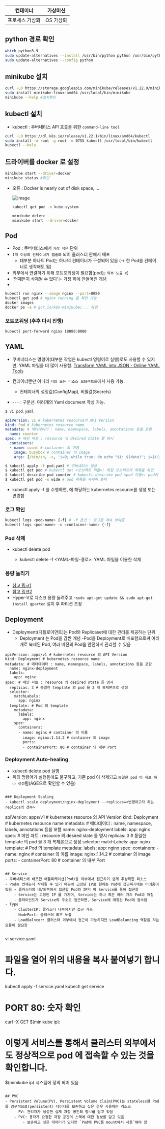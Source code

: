 | 컨테이너 | 가상머신 |
| --- | --- |
| 프로세스 가상화 | OS 가상화 |

## python 경로 확인

```bash
which python3.9
sudo update-alternatives --install /usr/bin/python python /usr/bin/python3.9 3
sudo update-alternatives --config python
```

## minikube 설치

```bash
curl -LO https://storage.googleapis.com/minikube/releases/v1.22.0/minikube-linux-amd64
sudo install minikube-linux-amd64 /usr/local/bin/minikube
minikube --help #설치확인
```

## kubectl 설치

- kubectl : 쿠버네티스 API 호출을 위한 `command-line tool`

```bash
curl -LO https://dl.k8s.io/release/v1.22.1/bin/linux/amd64/kubectl
sudo install -o root -g root -m 0755 kubectl /usr/local/bin/kubectl
kubectl --help
```

## 드라이버를 docker 로 설정

```bash
minikube start --driver=docker
minikube status #확인
```

- 오류 : Docker is nearly out of disk space, …
    
    ![image](https://user-images.githubusercontent.com/67251510/217166326-a5931672-0e36-4cc2-8201-09c44e270929.png)
    
    ```bash
    kubectl get pod -n kube-system
    
    minikube delete
    minikube start --driver=docker
    ```
    

## Pod

- Pod : 쿠버네티스에서 `가장 작은` 단위
- `1개 이상의 컨테이너가 캡슐화` 되어 클러스터 안에서 배포
    - 대부분 하나의 Pod는 하나의 컨테이너가 구성되어 있음 (→ 한 Pod를 컨테이너로 생각해도 됨)
- 외부에서 연결하기 위해 포트포워딩이 필요함(pod는 `외부 노출 x`)
- `언제든지 삭제될 수 있다'는 가정 하에 만들어진 개념
- 

```bash
kubectl run nginx --image nginx --port=8080
kubectl get pod # nginx running 을 확인 가능
docker images
docker ps -a # gcr.io/k8s-minikube/... 확인
```

### 포트포워딩 (추후 다시 진행)

```bash
kubectl port-forward nginx 18080:8080
```

## YAML
- 쿠버네티스는 명령어(대부분 작업은 kubectl 명령어로 실행)로도 사용할 수 있지만, YAML 파일을 더 많이 사용함.
[Transform YAML into JSON - Online YAML Tools](https://onlineyamltools.com/convert-yaml-to-json)
- 컨테이너뿐만 아니라 `거의 모든 리소스 오브젝트들`에서 사용 가능.
    - 컨테이너의 설정값(ConfigMap), 비밀값(Secrets)

- `---` : 구분선. 여러개의 Yaml document 작성 가능.

```bash
$ vi pod.yaml
```

```yaml
apiVersion: v1 # kubernetes resource의 API Version
kind: Pod # kubernetes resource name
metadata: # 메타데이터 : name, namespace, labels, annotations 등을 포함
  name: counter
spec: # 메인 파트 : resource 의 desired state 를 명시
  containers:
  - name: count # container 의 이름
    image: busybox # container 의 image
    args: [/bin/sh, -c, 'i=0; while true; do echo "$i: $(date)"; i=$((i+1)); sleep 1; done'] # 해당 image 의 entrypoint 의 args 로 입력하고 싶은 부분
```

```bash
$ kubectl apply -f pod.yaml # 쿠버네티스 생성
$ kubectl get pod # kubectl get <오브젝트 이름>: 특정 오브젝트의 목록을 확인
$ kubectl describe pod counter # kubectl describe pod <pod 이름>: pod의 정보를 출력
$ kubectl get pod -o wide # pod 목록을 자세히 출력
```
- kubectl apply -f <yaml-file-path> 를 수행하면, <yaml-file-path> 에 해당하는 kubernetes resource를 생성 또는 변경함
    
### 로그 확인

```bash
kubectl logs <pod-name> {-f} # -f 옵션 : 로그를 계속 보여줌
kubectl logs <pod-name> -c <container-name> {-f}
```
### Pod 삭제
- kubectl delete pod <pod-name>
    - kubectl delete -f <YAML-파일-경로>: YAML 파일을 이용한 삭제

### 용량 늘리기
- [참고 링크1](https://www.nucleiotechnologies.com/increasing-disk-space-on-file-system-root-ubuntu-20-04)
- [참고 링크2](https://hiseon.me/linux/ubuntu/modify-partition-size)
- Hyper-V로 디스크 용량 늘려주고 
-`sudo apt-get update && sudo apt-get install gparted` 설치 후 파티션 조정

## Deployment
- Deployment(디플로이먼트)는 Pod와 Replicaset에 대한 관리를 제공하는 단위
    - Deployment 는 Pod을 감싼 개념
    -Pod을 Deployment로 배포함으로써 여러 개로 복제된 Pod, 여러 버전의 Pod을 안전하게 관리할 수 있음
``` 
apiVersion: apps/v1 # kubernetes resource 의 API Version
kind: Deployment # kubernetes resource name
metadata: # 메타데이터 : name, namespace, labels, annotations 등을 포함
  name: nginx-deployment
  labels:
    app: nginx
spec: # 메인 파트 : resource 의 desired state 를 명시
  replicas: 3 # 동일한 template 의 pod 을 3 개 복제본으로 생성
  selector:
    matchLabels:
      app: nginx
  template: # Pod 의 template
    metadata:
      labels:
        app: nginx
    spec:
      containers:
      - name: nginx # container 의 이름
        image: nginx:1.14.2 # container 의 image
        ports:
        - containerPort: 80 # container 의 내부 Port
```
### Deployment Auto-healing
- kubectl delete pod <pod-name> 실행
- 위의 명령어가 실행됨에도 불구하고, 기존 pod 이 삭제되고 `동일한 pod 이 새로 하나 생성`됨(AGE으로 확인할 수 있음)
```

### Deployment Scaling
- kubectl scale deployment/nginx-deployment --replicas=<변경하고자 하는 replica의 갯수>

``` 
apiVersion: apps/v1 # kubernetes resource 의 API Version
kind: Deployment # kubernetes resource name
metadata: # 메타데이터 : name, namespace, labels, annotations 등을 포함
  name: nginx-deployment
  labels:
    app: nginx
spec: # 메인 파트 : resource 의 desired state 를 명시
  replicas: 3 # 동일한 template 의 pod 을 3 개 복제본으로 생성
  selector:
    matchLabels:
      app: nginx
  template: # Pod 의 template
    metadata:
      labels:
        app: nginx
    spec:
      containers:
      - name: nginx # container 의 이름
        image: nginx:1.14.2 # container 의 image
        ports:
        - containerPort: 80 # container 의 내부 Port
```
    
## Service
- 쿠버네티스에 배포한 애플리케이션(Pod)을 외부에서 접근하기 쉽게 추상화한 리소스
- Pod는 언제든지 삭제될 수 있기 때문에 고정된 IP로 원하는 Pod에 접근하기에는 어려움이 있음 → 클러스터의 내/외부에서 접근할 Pod의 IP가 아 Service를 통해 접근함
    - Service는 고정된 IP 를 가지며, Service는 하나 혹은 여러 개의 Pod과 매칭
    - 클라이언트가 Service의 주소로 접근하면, Service에 매칭된 Pod에 접속됨
- Type
    - ClusterIP: 클러스터 내부에서만 접근 가능
    - NodePort: 클러스터 외부 노출
    - LoadBalncer: 클러스터 외부에서 접근이 가능하지만 LoadBalancing 역할을 하는 모듈이 필요함
    
``` 
vi service.yaml
# 파일을 열어 위의 내용을 복사 붙여넣기 합니다.
kubectl apply -f service.yaml
kubectl get service
# PORT 80:<PORT> 숫자 확인
curl -X GET $(minikube ip):<PORT>
# 이렇게 서비스를 통해서 클러스터 외부에서도 정상적으로 pod 에 접속할 수 있는 것을 확인합니다.
$(minikube ip) 시스템에 정의 되어 있음 
```

## PVC
- Persistent Volume(PV), Persistent Volume Claim(PVC)는 stateless한 Pod를 영구적으로(persistent) 데이터를 보존하고 싶은 경우 사용하는 리소스
    - PV: 관리자가 생성한 실제 저장 공간의 정보를 담고 있음
    - PVC: 용자가 요청한 저장 공간의 스펙에 대한 정보를 담고 있음
        - 보존하고 싶은 데이터가 있다면 `Pod에 PVC를 mount해서 사용`해야 함
